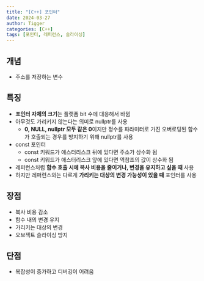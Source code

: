 ```yaml
---
title: "[C++] 포인터"
date: 2024-03-27
author: Tigger
categories: [C++]
tags: [포인터, 레퍼런스, 슬라이싱]
---
```


## 개념 
+ 주소를 저장하는 변수

## 특징
+ **포인터 자체의 크기**는 플랫폼 bit 수에 대응해서 바뀜
+ 아무것도 가리키지 않는다는 의미로 nullptr를 사용
	+ **0, NULL, nullptr 모두 같은 0**이지만 정수를 파라미터로 가진 오버로딩된 함수가 호출되는 경우를 방지하기 위해 nullptr를 사용
+ const 포인터
	+ const 키워드가 애스터리스크 뒤에 있다면 주소가 상수화 됨
	+ const 키워드가 애스터리스크 앞에 있다면 역참조의 값이 상수화 됨
+ 레퍼런스처럼 **함수 호출 시에 복사 비용을 줄이거나, 변경을 유지하고 싶을 때** 사용
+ 하지만 레퍼런스와는 다르게 **가리키는 대상의 변경 가능성이 있을 때** 포인터를 사용

## 장점
+ 복사 비용 감소
+ 함수 내의 변경 유지
+ 가리키는 대상의 변경
+ 오브젝트 슬라이싱 방지

## 단점
+ 복잡성이 증가하고 디버깅이 어려움

